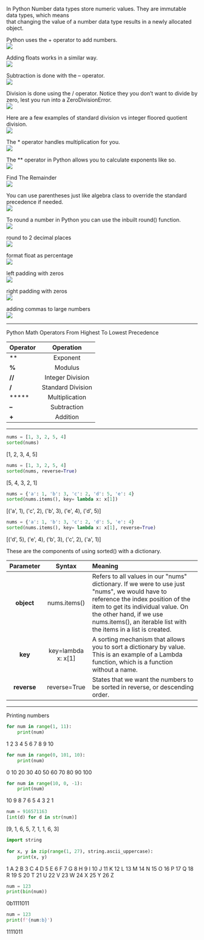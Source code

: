In Python Number data types store numeric values. They are immutable data types, which means  
that changing the value of a number data type results in a newly allocated object.  

Python uses the + operator to add numbers.  
![](https://vegibit.com/wp-content/uploads/2020/06/Add-Integers-In-Python.png)

Adding floats works in a similar way.  
![](https://vegibit.com/wp-content/uploads/2020/06/How-To-Add-Floating-Point-Numbers-In-Python.png)

Subtraction is done with the – operator.  
![](https://vegibit.com/wp-content/uploads/2020/06/Python-Subtract-Numbers.png)

Division is done using the / operator. Notice they you don’t want to divide by zero, lest you run into a ZeroDivisionError.  
![](https://vegibit.com/wp-content/uploads/2020/06/How-To-Divide-Numbers-In-Python.png)

Here are a few examples of standard division vs integer floored quotient division.  
![](https://vegibit.com/wp-content/uploads/2020/06/Python-Integer-Floored-Quotient-Division.png)

The * operator handles multiplication for you.  
![](https://vegibit.com/wp-content/uploads/2020/06/Multiply-Python-Numbers.png)

The ** operator in Python allows you to calculate exponents like so.  
![](https://vegibit.com/wp-content/uploads/2020/06/How-To-Apply-An-Exponent-In-Python.png)

Find The Remainder  
![](https://vegibit.com/wp-content/uploads/2020/06/python-modulus-operator-example.png)

You can use parentheses just like algebra class to override the standard precedence if needed.  
![](https://vegibit.com/wp-content/uploads/2020/06/Python-math-order-of-operations-precedence.png)

To round a number in Python you can use the inbuilt round() function.  
![](https://vegibit.com/wp-content/uploads/2020/06/how-to-round-python-numbers.png)

round to 2 decimal places  
![](https://vegibit.com/wp-content/uploads/2020/06/python-round-2-decimal-places.png)

format float as percentage  
![](https://vegibit.com/wp-content/uploads/2020/06/python-format-float-as-percentage.png)

left padding with zeros  
![](https://vegibit.com/wp-content/uploads/2020/06/python-left-padding-with-zeros.png)

right padding with zeros  
![](https://vegibit.com/wp-content/uploads/2020/06/python-right-padding-with-zeros.png)

adding commas to large numbers  
![](https://vegibit.com/wp-content/uploads/2020/06/python-adding-commas-to-large-numbers.png)

* * *
Python Math Operators From Highest To Lowest Precedence

| Operator  |  Operation |  
|:----------|:-------------:|
| **        |  Exponent |  
| **%**     |  Modulus |  
| **//**    |  Integer Division |  
| **/**     |  Standard Division |  
| *****     |  Multiplication |  
| **–**     |  Subtraction |  
| **+**     |  Addition | 
* * *

```python
nums = [1, 3, 2, 5, 4]
sorted(nums)
```
[1, 2, 3, 4, 5]

```python
nums = [1, 3, 2, 5, 4]
sorted(nums, reverse=True)
```
[5, 4, 3, 2, 1]

```python
nums = {'a': 1, 'b': 3, 'c': 2, 'd': 5, 'e': 4}
sorted(nums.items(), key= lambda x: x[1])
```
[('a', 1), ('c', 2), ('b', 3), ('e', 4), ('d', 5)]

```python
nums = {'a': 1, 'b': 3, 'c': 2, 'd': 5, 'e': 4}
sorted(nums.items(), key= lambda x: x[1], reverse=True)
```
[('d', 5), ('e', 4), ('b', 3), ('c', 2), ('a', 1)]

These are the components of using sorted() with a dictionary.

| Parameter |  Syntax |  Meaning |  
|:-----:|:---------------:|:---------------|
| **object** |  nums.items() |  Refers to all values in our "nums" dictionary. If we were to use just "nums", we would have to reference the index position of the item to get its individual value. On the other hand, if we use nums.items(), an iterable list with the items in a list is created. |  
| **key** |  key=lambda x: x[1] |  A sorting mechanism that allows you to sort a dictionary by value. This is an example of a Lambda function, which is a function without a name. |  
| **reverse** |  reverse=True |  States that we want the numbers to be sorted in reverse, or descending order. | 
* * *

Printing numbers
```python
for num in range(1, 11):
    print(num)
```
1
2
3
4
5
6
7
8
9
10

```python
for num in range(0, 101, 10):
    print(num)
```
0
10
20
30
40
50
60
70
80
90
100

```python
for num in range(10, 0, -1):
    print(num)
```
10
9
8
7
6
5
4
3
2
1

```python
num = 916571163
[int(d) for d in str(num)]
```
[9, 1, 6, 5, 7, 1, 1, 6, 3]

```python
import string
 
for x, y in zip(range(1, 27), string.ascii_uppercase):
    print(x, y)
```
1 A
2 B
3 C
4 D
5 E
6 F
7 G
8 H
9 I
10 J
11 K
12 L
13 M
14 N
15 O
16 P
17 Q
18 R
19 S
20 T
21 U
22 V
23 W
24 X
25 Y
26 Z

```python
num = 123
print(bin(num))
```
0b1111011

```python
num = 123
print(f'{num:b}')
```
1111011